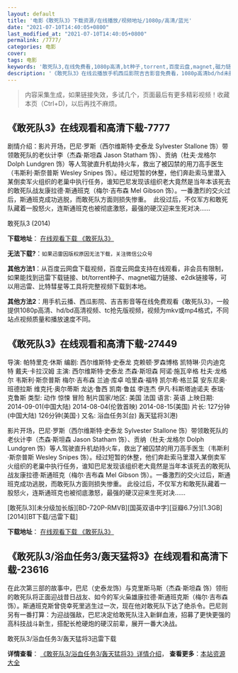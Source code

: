```yaml
---
layout: default
title: '电影《敢死队3》下载资源/在线播放/视频地址/1080p/高清/蓝光'
date: "2021-07-10T14:40:05+0800"
last_modified_at: "2021-07-10T14:40:05+0800"
permalink: /7777/
categories: 电影
cover:
tags: 电影
keywords: '敢死队3,在线免费看,1080p高清,bt种子,torrent,百度云盘,magnet,磁力链,迅雷下载资源'
description: '《敢死队3》在线云播放手机西瓜影院吉吉影音免费看，1080p高清bd/hd未删减完整版和tc抢先枪版，mkv/mp4格式，附带bt/torrent种子、magnet/磁力链、百度云盘、网盘资源迅雷下载链接'
---
```


>内容采集生成，如果链接失效，多试几个，页面最后有更多精彩视频！收藏本页（Ctrl+D)，以后再找不麻烦。


## 《敢死队3》在线观看和高清下载-7777

剧情介绍：影片开场，巴尼·罗斯（西尔维斯特·史泰龙 Sylvester Stallone 饰）带领敢死队的老伙计李（杰森·斯坦森 Jason Statham 饰）、贡纳（杜夫·龙格尔 Dolph Lundgren 饰）等人驾驶直升机劫持火车，救出了被囚禁的用刀高手医生（韦斯利·斯奈普斯 Wesley Snipes 饰）。经过短暂的休整，他们奔赴索马里潜入某倒卖军火组织的老巢中执行任务，谁知巴尼发现该组织老大竟然是当年本该死去的敢死队战友康拉德·斯通班克（梅尔·吉布森 Mel Gibson 饰）。一番激烈的交火过后，斯通班克成功逃脱，而敢死队方面则损失惨重。  此役过后，不仅军方和敢死队藏着一股怒火，连斯通班克也被彻底激怒，最强的硬汉迎来生死对决……


敢死队3 (2014)

**下载地址**： [在线观看下载 《敢死队3》](https://www.btbtdy.me/btdy/dy1351.html) 


**无法下载?**：`如果迅雷因版权原因无法下载，关注微信公众号 `

**其他方法1**：从百度云网盘下载视频，百度云网盘支持在线观看，非会员有限制，如果能找到迅雷下载链接、bt/torrent种子、magnet磁力链接、e2dk链接等，可以用迅雷、比特彗星等工具将完整视频下载到本地。

**其他方法2**：用手机云播、西瓜影院、吉吉影音等在线免费观看《敢死队3》，一般提供1080p高清、hd/bd高清视频、tc抢先版视频，视频为mkv或mp4格式，不同站点视频质量和播放速度不同。


## 《敢死队3》在线观看和高清下载-27449

导演: 帕特里克·休斯 编剧: 西尔维斯特·史泰龙 克赖顿·罗森博格 凯特琳·贝内迪克特 戴夫·卡拉汉姆 主演: 西尔维斯特·史泰龙 杰森·斯坦森 阿诺·施瓦辛格 杜夫·龙格尔 韦斯利·斯奈普斯 梅尔·吉布森 兰迪·库卓 哈里森·福特 凯尔希·格兰莫 安东尼奥·班德拉斯 维克托·奥尔蒂斯 龙达·鲁西 凯南·鲁兹 李连杰 伊凡·科斯塔迪诺夫 泰瑞·克鲁斯 类型: 动作 惊悚 冒险 制片国家/地区: 美国 法国 语言: 英语 上映日期: 2014-09-01(中国大陆) 2014-08-04(伦敦首映) 2014-08-15(美国) 片长: 127分钟(中国大陆) 126分钟(美国·) 又名: 浴血任务3(台) 轰天猛将3(港)

影片开场，巴尼·罗斯（西尔维斯特·史泰龙 Sylvester Stallone 饰）带领敢死队的老伙计李（杰森·斯坦森 Jason Statham 饰）、贡纳（杜夫·龙格尔 Dolph Lundgren 饰）等人驾驶直升机劫持火车，救出了被囚禁的用刀高手医生（韦斯利·斯奈普斯 Wesley Snipes 饰）。经过短暂的休整，他们奔赴索马里潜入某倒卖军火组织的老巢中执行任务，谁知巴尼发现该组织老大竟然是当年本该死去的敢死队战友康拉德·斯通班克（梅尔·吉布森 Mel Gibson 饰）。一番激烈的交火过后，斯通班克成功逃脱，而敢死队方面则损失惨重。 此役过后，不仅军方和敢死队藏着一股怒火，连斯通班克也被彻底激怒，最强的硬汉迎来生死对决……


[敢死队3][未分级加长版][BD-720P-RMVB][国英双语中字][豆瓣6.7分][1.3GB][2014][BT下载/迅雷下载]

**下载地址**： [在线观看下载 《敢死队3》](https://www.btdx8.com/torrent/the_expendables_3_2014.html) 


## 《敢死队3/浴血任务3/轰天猛将3》在线观看和高清下载-23616

在此次第三部的故事中，巴尼（史泰龙饰）与克里斯马斯（杰森·斯坦森 饰）领衔的敢死队将正面迎战昔日战友、如今的军火枭雄康拉德&middot;斯通班克斯（梅尔&middot;吉布森 饰）。斯通班克斯曾侥幸死里逃生过一次，现在他对敢死队下达了绝杀令。巴尼则另有一番打算：为迎战强敌，巴尼决定给敢死队注入新鲜血液，招募了更快更强的高科技战斗新生，搭配长枪硬炮的硬汉前辈，展开一番大决战。<!---剧情end--->


敢死队3/浴血任务3/轰天猛将3迅雷下载

**详情查看**： [《敢死队3/浴血任务3/轰天猛将3》详情介绍](/movie/23616/)， **查看更多**：[本站资源大全](/movie/t/all/)


